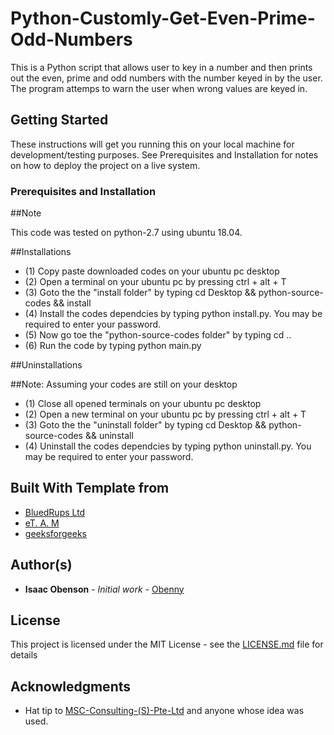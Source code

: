 # Python-Customly-Get-Even-Prime-Odd-Numbers

This is a Python script that allows user to key in a number
and then prints out the even, prime and odd numbers with the
number keyed in by the user. The program attemps to warn the
user when wrong values are keyed in.

## Getting Started

These instructions will get you running this on your local machine for development/testing purposes. 
See Prerequisites and Installation for notes on how to deploy the project on a live system.

### Prerequisites and Installation

##Note

This code was tested on python-2.7 using ubuntu 18.04.

##Installations
* (1) Copy paste downloaded codes on your ubuntu pc desktop
* (2) Open a terminal on your ubuntu pc by pressing ctrl + alt + T
* (3) Goto the the "install folder" by typing cd Desktop && python-source-codes && install
* (4) Install the codes dependcies by typing python install.py. You may be required to enter your password.
* (5) Now go toe the "python-source-codes folder" by typing cd ..
* (6) Run the code by typing python main.py

##Uninstallations

##Note: Assuming your codes are still on your desktop

* (1) Close all opened terminals on your ubuntu pc desktop
* (2) Open a new terminal on your ubuntu pc by pressing ctrl + alt + T
* (3) Goto the the "uninstall folder" by typing cd Desktop && python-source-codes && uninstall
* (4) Uninstall the codes dependcies by typing python uninstall.py. You may be required to enter your password.

## Built With Template from

* [BluedRups Ltd](http://www.bluedrupsltd.com/) 
* [eT. A. M](http://www.bluedrupsltd.com/team/isaacobenson/)
* [geeksforgeeks](https://www.geeksforgeeks.org/) 


## Author(s)

* **Isaac Obenson** - *Initial work* - [Obenny](https://github.com/Obenny)

## License

This project is licensed under the MIT License - see the [LICENSE.md](LICENSE.md) file for details

## Acknowledgments

* Hat tip to [MSC-Consulting-(S)-Pte-Ltd](http://www.msc-consulting.com.sg/) and anyone whose idea was used.
